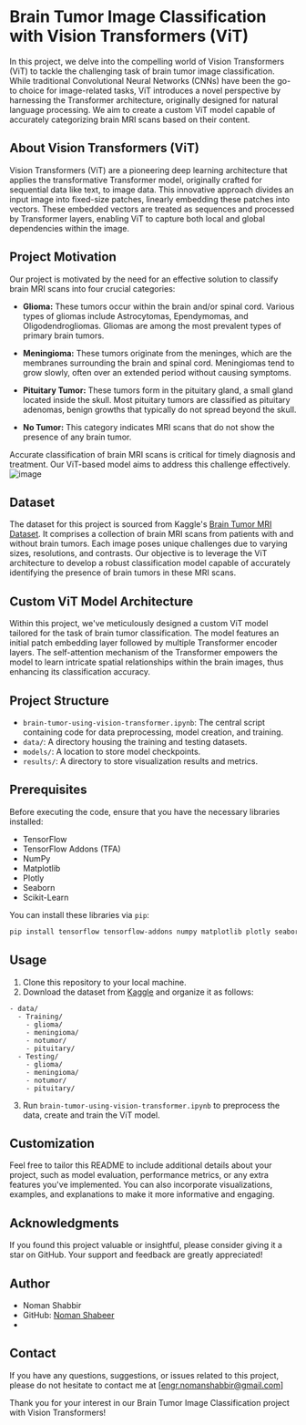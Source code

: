 
# Brain Tumor Image Classification with Vision Transformers (ViT)

In this project, we delve into the compelling world of Vision Transformers (ViT) to tackle the challenging task of brain tumor image classification. While traditional Convolutional Neural Networks (CNNs) have been the go-to choice for image-related tasks, ViT introduces a novel perspective by harnessing the Transformer architecture, originally designed for natural language processing. We aim to create a custom ViT model capable of accurately categorizing brain MRI scans based on their content.

## About Vision Transformers (ViT)

Vision Transformers (ViT) are a pioneering deep learning architecture that applies the transformative Transformer model, originally crafted for sequential data like text, to image data. This innovative approach divides an input image into fixed-size patches, linearly embedding these patches into vectors. These embedded vectors are treated as sequences and processed by Transformer layers, enabling ViT to capture both local and global dependencies within the image.

## Project Motivation

Our project is motivated by the need for an effective solution to classify brain MRI scans into four crucial categories:

- **Glioma:** These tumors occur within the brain and/or spinal cord. Various types of gliomas include Astrocytomas, Ependymomas, and Oligodendrogliomas. Gliomas are among the most prevalent types of primary brain tumors.

- **Meningioma:** These tumors originate from the meninges, which are the membranes surrounding the brain and spinal cord. Meningiomas tend to grow slowly, often over an extended period without causing symptoms.

- **Pituitary Tumor:** These tumors form in the pituitary gland, a small gland located inside the skull. Most pituitary tumors are classified as pituitary adenomas, benign growths that typically do not spread beyond the skull.

- **No Tumor:** This category indicates MRI scans that do not show the presence of any brain tumor.

Accurate classification of brain MRI scans is critical for timely diagnosis and treatment. Our ViT-based model aims to address this challenge effectively.
![image](https://github.com/NomanShabeer/Brain-Tumor-Classification-Model-using-Vision-Transformer/assets/144251597/e4d49683-0a17-4b0e-a16a-03f7e5980960)


## Dataset

The dataset for this project is sourced from Kaggle's [Brain Tumor MRI Dataset](https://www.kaggle.com/datasets/masoudnickparvar/brain-tumor-mri-dataset). It comprises a collection of brain MRI scans from patients with and without brain tumors. Each image poses unique challenges due to varying sizes, resolutions, and contrasts. Our objective is to leverage the ViT architecture to develop a robust classification model capable of accurately identifying the presence of brain tumors in these MRI scans.

## Custom ViT Model Architecture

Within this project, we've meticulously designed a custom ViT model tailored for the task of brain tumor classification. The model features an initial patch embedding layer followed by multiple Transformer encoder layers. The self-attention mechanism of the Transformer empowers the model to learn intricate spatial relationships within the brain images, thus enhancing its classification accuracy.

## Project Structure

- `brain-tumor-using-vision-transformer.ipynb`: The central script containing code for data preprocessing, model creation, and training.
- `data/`: A directory housing the training and testing datasets.
- `models/`: A location to store model checkpoints.
- `results/`: A directory to store visualization results and metrics.

## Prerequisites

Before executing the code, ensure that you have the necessary libraries installed:

- TensorFlow
- TensorFlow Addons (TFA)
- NumPy
- Matplotlib
- Plotly
- Seaborn
- Scikit-Learn

You can install these libraries via `pip`:

```bash
pip install tensorflow tensorflow-addons numpy matplotlib plotly seaborn scikit-learn
```

## Usage

1. Clone this repository to your local machine.
2. Download the dataset from [Kaggle](https://www.kaggle.com/datasets/masoudnickparvar/brain-tumor-mri-dataset) and organize it as follows:

```
- data/
  - Training/
    - glioma/
    - meningioma/
    - notumor/
    - pituitary/
  - Testing/
    - glioma/
    - meningioma/
    - notumor/
    - pituitary/
```

3. Run `brain-tumor-using-vision-transformer.ipynb` to preprocess the data, create and train the ViT model.

## Customization

Feel free to tailor this README to include additional details about your project, such as model evaluation, performance metrics, or any extra features you've implemented. You can also incorporate visualizations, examples, and explanations to make it more informative and engaging.

## Acknowledgments

If you found this project valuable or insightful, please consider giving it a star on GitHub. Your support and feedback are greatly appreciated!

## Author

- Noman Shabbir
- GitHub: [Noman Shabeer](https://github.com/NomanShabeer)
-

## Contact

If you have any questions, suggestions, or issues related to this project, please do not hesitate to contact me at [engr.nomanshabbir@gmail.com]

Thank you for your interest in our Brain Tumor Image Classification project with Vision Transformers!
